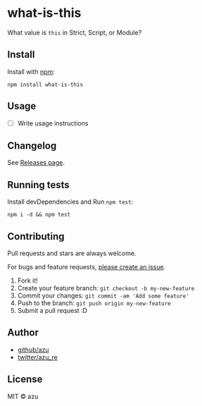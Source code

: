 # what-is-this

What value is `this` in Strict, Script, or Module?

## Install

Install with [npm](https://www.npmjs.com/):

    npm install what-is-this

## Usage

- [ ] Write usage instructions

## Changelog

See [Releases page](https://github.com/azu/what-is-this/releases).

## Running tests

Install devDependencies and Run `npm test`:

    npm i -d && npm test

## Contributing

Pull requests and stars are always welcome.

For bugs and feature requests, [please create an issue](https://github.com/azu/what-is-this/issues).

1. Fork it!
2. Create your feature branch: `git checkout -b my-new-feature`
3. Commit your changes: `git commit -am 'Add some feature'`
4. Push to the branch: `git push origin my-new-feature`
5. Submit a pull request :D

## Author

- [github/azu](https://github.com/azu)
- [twitter/azu_re](https://twitter.com/azu_re)

## License

MIT © azu
